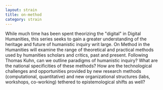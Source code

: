 ```yaml
---
layout: strain
title: on-method
category: strain
---
```


<!-- A 75-100 word paragraph describing the motivation behind these projects -->
While much time has been spent theorizing the "digital" in Digital Humanities, this series seeks to gain a greater understanding of the heritage and future of humanistic inquiry writ large. On Method in the Humanities will examine the range of theoretical and practical methods used by humanities scholars and critics, past and present. Following Thomas Kuhn, can we outline paradigms of humanistic inquiry? What are the national specificities of these methods? How are the technological challenges and opportunities provided by new research methods (computational, quantitative) and new organizational structures (labs, workshops, co-working) tethered to epistemological shifts as well? 